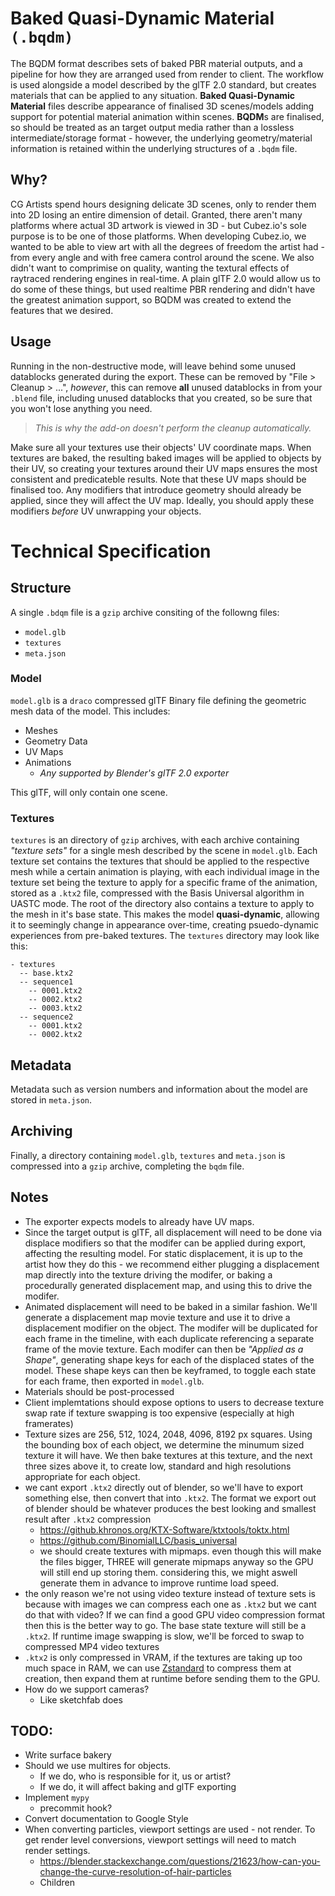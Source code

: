 # Baked Quasi-Dynamic Material `(.bqdm)` 
The BQDM format describes sets of baked PBR material outputs, and a pipeline for how they are arranged used from render to client. The workflow is used alongside a model described by the glTF 2.0 standard, but creates materials that can be applied to any situation. **Baked Quasi-Dynamic Material** files describe appearance of finalised 3D scenes/models adding support for potential material animation within scenes. **BQDM**s are finalised, so should be treated as an target output media rather than a lossless intermediate/storage format - however, the underlying geometry/material information is retained within the underlying structures of a `.bqdm` file.

## Why?
CG Artists spend hours designing delicate 3D scenes, only to render them into 2D losing an entire dimension of detail. Granted, there aren't many platforms where actual 3D artwork is viewed in 3D - but Cubez.io's sole purpose is to be one of those platforms. When developing Cubez.io, we wanted to be able to view art with all the degrees of freedom the artist had - from every angle and with free camera control around the scene. We also didn't want to comprimise on quality, wanting the textural effects of raytraced rendering engines in real-time. A plain glTF 2.0 would allow us to do some of these things, but used realtime PBR rendering and didn't have the greatest animation support, so BQDM was created to extend the features that we desired.

## Usage
Running in the non-destructive mode, will leave behind some unused datablocks generated during the export. These can be removed by "File > Cleanup > ...", *however*, this can remove **all** unused datablocks in from your `.blend` file, including unused datablocks that you created, so be sure that you won't lose anything you need.
> *This is why the add-on doesn't perform the cleanup automatically.*

Make sure all your textures use their objects' UV coordinate maps. When textures are baked, the resulting baked images will be applied to objects by their UV, so creating your textures around their UV maps ensures the most consistent and predicateble results. Note that these UV maps should be finalised too. Any modifiers that introduce geometry should already be applied, since they will affect the UV map. Ideally, you should apply these modifiers *before* UV unwrapping your objects.

# Technical Specification
## Structure
A single `.bdqm` file is a `gzip` archive consiting of the followng files:
- `model.glb`
- `textures`
- `meta.json`

### Model
`model.glb` is a `draco` compressed glTF Binary file defining the geometric mesh data of the model. This includes:
- Meshes
- Geometry Data
- UV Maps
- Animations
	- *Any supported by Blender's glTF 2.0 exporter*

This glTF, will only contain one scene.

### Textures
`textures` is an directory of `gzip` archives, with each archive containing *"texture sets"* for a single mesh described by the scene in `model.glb`. Each texture set contains the textures that should be applied to the respective mesh while a certain animation is playing, with each individual image in the texture set being the texture to apply for a specific frame of the animation, stored as a `.ktx2` file, compressed with the Basis Universal algorithm in UASTC mode. The root of the directory also contains a texture to apply to the mesh in it's base state. This makes the model **quasi-dynamic**, allowing it to seemingly change in appearance over-time, creating psuedo-dynamic experiences from pre-baked textures. The `textures` directory may look like this:
```
- textures
  -- base.ktx2
  -- sequence1
    -- 0001.ktx2
    -- 0002.ktx2
    -- 0003.ktx2
  -- sequence2
    -- 0001.ktx2
    -- 0002.ktx2
```

## Metadata
Metadata such as version numbers and information about the model are stored in `meta.json`.

## Archiving
Finally, a directory containing `model.glb`, `textures` and `meta.json` is compressed into a `gzip` archive, completing the `bqdm` file.

## Notes
- The exporter expects models to already have UV maps.
- Since the target output is glTF, all displacement will need to be done via displace modifiers so that the modifer can be applied during export, affecting the resulting model. For static displacement, it is up to the artist how they do this - we recommend either plugging a displacement map directly into the texture driving the modifer, or baking a procedurally generated displacement map, and using this to drive the modifer.
- Animated displacement will need to be baked in a similar fashion. We'll generate a displacement map movie texture and use it to drive a displacement modifier on the object. The modifer will be duplicated for each frame in the timeline, with each duplicate referencing a separate frame of the movie texture. Each modifer can then be *"Applied as a Shape"*, generating shape keys for each of the displaced states of the model. These shape keys can then be keyframed, to toggle each state for each frame, then exported in `model.glb`.
- Materials should be post-processed
- Client implemtations should expose options to users to decrease texture swap rate if texture swapping is too expensive (especially at high framerates)
- Texture sizes are 256, 512, 1024, 2048, 4096, 8192 px squares. Using the bounding box of each object, we determine the minumum sized texture it will have. We then bake textures at this texture, and the next three sizes above it, to create low, standard and high resolutions appropriate for each object.
- we cant export `.ktx2` directly out of blender, so we'll have to export something else, then convert that into `.ktx2`. The format we export out of blender should be whatever produces the best looking and smallest result after `.ktx2` compression
  - https://github.khronos.org/KTX-Software/ktxtools/toktx.html
  - https://github.com/BinomialLLC/basis_universal
  - we should create textures with mipmaps. even though this will make the files bigger, THREE will generate mipmaps anyway so the GPU will still end up storing them. considering this, we might aswell generate them in advance to improve runtime load speed.
- the only reason we're not using video texture instead of texture sets is because with images we can compress each one as `.ktx2` but we cant do that with video? If we can find a good GPU video compression format then this is the better way to go. The base state texture will still be a `.ktx2`. If runtime image swapping is slow, we'll be forced to swap to compressed MP4 video textures
- `.ktx2` is only compressed in VRAM, if the textures are taking up too much space in RAM, we can use [Zstandard](https://facebook.github.io/zstd/) to compress them at creation, then expand them at runtime before sending them to the GPU.
- How do we support cameras?
  - Like sketchfab does

## TODO:
- Write surface bakery
- Should we use multires for objects.
  - If we do, who is responsible for it, us or artist?
  - If we do, it will affect baking and glTF exporting
- Implement `mypy`
  - precommit hook?
- Convert documentation to Google Style
- When converting particles, viewport settings are used - not render. To get render level conversions, viewport settings will need to match render settings.
  - https://blender.stackexchange.com/questions/21623/how-can-you-change-the-curve-resolution-of-hair-particles
  - Children
